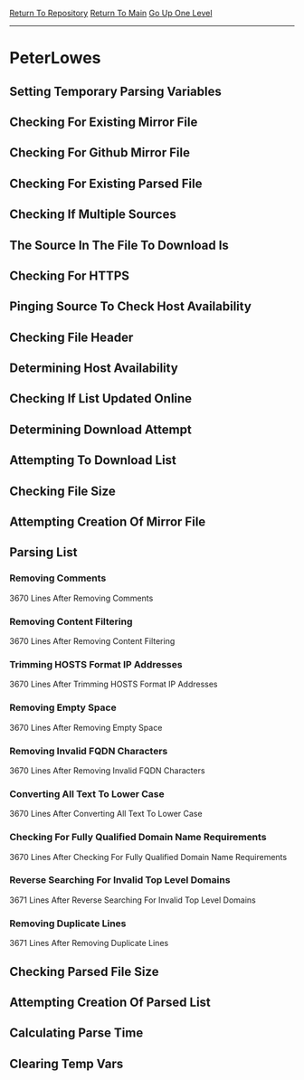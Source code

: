 [Return To Repository](https://github.com/deathbybandaid/piholeparser/)
[Return To Main](https://github.com/deathbybandaid/piholeparser/blob/master/RecentRunLogs/Mainlog.md)
[Go Up One Level](https://github.com/deathbybandaid/piholeparser/blob/master/RecentRunLogs/TopLevelScripts/30-Processing-External-Blacklists.md)
____________________________________
# PeterLowes
## Setting Temporary Parsing Variables
## Checking For Existing Mirror File
## Checking For Github Mirror File
## Checking For Existing Parsed File
## Checking If Multiple Sources
## The Source In The File To Download Is
## Checking For HTTPS
## Pinging Source To Check Host Availability
## Checking File Header
## Determining Host Availability
## Checking If List Updated Online
## Determining Download Attempt
## Attempting To Download List
## Checking File Size
## Attempting Creation Of Mirror File
## Parsing List
### Removing Comments
3670 Lines After Removing Comments
### Removing Content Filtering
3670 Lines After Removing Content Filtering
### Trimming HOSTS Format IP Addresses
3670 Lines After Trimming HOSTS Format IP Addresses
### Removing Empty Space
3670 Lines After Removing Empty Space
### Removing Invalid FQDN Characters
3670 Lines After Removing Invalid FQDN Characters
### Converting All Text To Lower Case
3670 Lines After Converting All Text To Lower Case
### Checking For Fully Qualified Domain Name Requirements
3670 Lines After Checking For Fully Qualified Domain Name Requirements
### Reverse Searching For Invalid Top Level Domains
3671 Lines After Reverse Searching For Invalid Top Level Domains
### Removing Duplicate Lines
3671 Lines After Removing Duplicate Lines
## Checking Parsed File Size
## Attempting Creation Of Parsed List
## Calculating Parse Time
## Clearing Temp Vars
